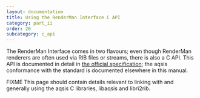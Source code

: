 ```yaml
---
layout: documentation
title: Using the RenderMan Interface C API
category: part_ii
order: 20
subcategory: c_api 
---
```



The RenderMan Interface comes in two flavours; even though RenderMan renderers
are often used via RIB files or streams, there is also a C API.  This API is
documented in detail in [the official
specification](https://renderman.pixar.com/products/rispec/index.htm); the aqsis
conformance with the standard is documented elsewhere in this manual.

FIXME This page should contain details relevant to linking with and generally
using the aqsis C libraries, libaqsis and libri2rib.  
